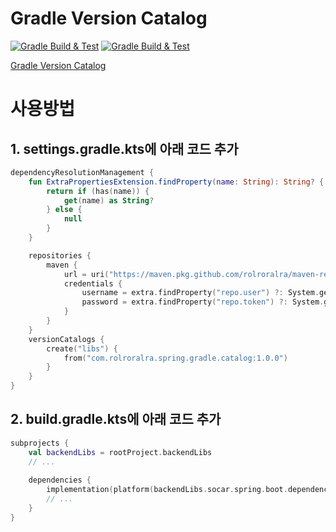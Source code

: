 # Gradle Version Catalog
[![Gradle Build & Test](https://github.com/rolroralra/gradle-version-catalog/actions/workflows/gradle-build.yaml/badge.svg)](https://github.com/socar-inc/ureca-server/actions/workflows/cicd-ureca-api-dev.yaml)
[![Gradle Build & Test](https://github.com/rolroralra/gradle-version-catalog/actions/workflows/semantic-release.yaml/badge.svg)](https://github.com/rolroralra/gradle-version-catalog/actions/workflows/semantic-release.yaml)

[Gradle Version Catalog](https://docs.gradle.org/current/userguide/platforms.html)

# 사용방법
## 1. settings.gradle.kts에 아래 코드 추가
```kotlin
dependencyResolutionManagement {
    fun ExtraPropertiesExtension.findProperty(name: String): String? {
        return if (has(name)) {
            get(name) as String?
        } else {
            null
        }
    }

    repositories {
        maven {
            url = uri("https://maven.pkg.github.com/rolroralra/maven-repo")
            credentials {
                username = extra.findProperty("repo.user") ?: System.getenv("REPO_USERNAME")
                password = extra.findProperty("repo.token") ?: System.getenv("REPO_TOKEN")
            }
        }
    }
    versionCatalogs {
        create("libs") {
            from("com.rolroralra.spring.gradle.catalog:1.0.0")
        }
    }
}
```

## 2. build.gradle.kts에 아래 코드 추가
```kotlin
subprojects {
    val backendLibs = rootProject.backendLibs
    // ...
    
    dependencies {
        implementation(platform(backendLibs.socar.spring.boot.dependencies))
        // ...
    }
}
```
